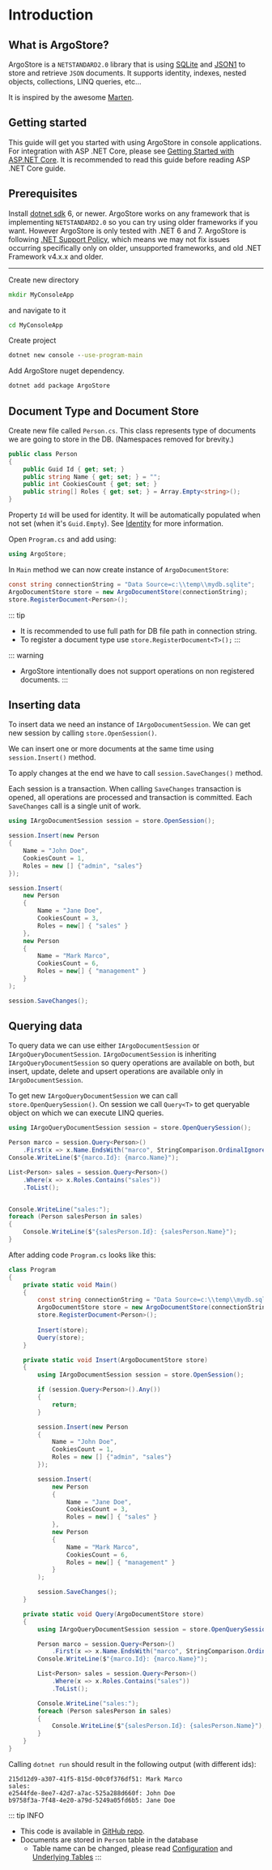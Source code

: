 # Introduction

## What is ArgoStore?

ArgoStore is a `NETSTANDARD2.0` library that is using [SQLite](https://www.sqlite.org)
and [JSON1](https://www.sqlite.org/json1.html) to store and retrieve `JSON` documents.
It supports identity, indexes, nested objects, collections, LINQ queries, etc...

It is inspired by the awesome [Marten](https://martendb.io/).

## Getting started

This guide will get you started with using ArgoStore in console applications.
For integration with ASP .NET Core, please see [Getting Started with ASP.NET Core](/docs/introduction/getting-started-aspnetcore).
It is recommended to read this guide before reading ASP .NET Core guide.

## Prerequisites

Install [dotnet sdk](https://dot.net) 6, or newer.
ArgoStore works on any framework that is implementing `NETSTANDARD2.0` so you can try using older frameworks if you want. However ArgoStore is only tested with .NET 6 and 7.
ArgoStore is following [.NET Support Policy](https://dotnet.microsoft.com/en-us/platform/support/policy/dotnet-core), which means we may not fix issues occurring specifically only on older, unsupported frameworks, and old .NET Framework v4.x.x and older.

---

Create new directory

```cmd
mkdir MyConsoleApp
```

and navigate to it

```cmd
cd MyConsoleApp
```

Create project

```cmd
dotnet new console --use-program-main
```

Add ArgoStore nuget dependency.

```cmd
dotnet add package ArgoStore
```

## Document Type and Document Store

Create new file called `Person.cs`.
This class represents type of documents we are going to store in the DB.
(Namespaces removed for brevity.)

```csharp
public class Person
{
    public Guid Id { get; set; }
    public string Name { get; set; } = "";
    public int CookiesCount { get; set; }
    public string[] Roles { get; set; } = Array.Empty<string>();
}
```

Property `Id` will be used for identity.
It will be automatically populated when not set (when it's `Guid.Empty`).
See [Identity](/docs/configuration/identity) for more information.

Open `Program.cs` and add using:

```csharp
using ArgoStore;
```

In `Main` method we can now create instance of `ArgoDocumentStore`:

```csharp
const string connectionString = "Data Source=c:\\temp\\mydb.sqlite";
ArgoDocumentStore store = new ArgoDocumentStore(connectionString);
store.RegisterDocument<Person>();
```

::: tip
- It is recommended to use full path for DB file path in connection string.
- To register a document type use `store.RegisterDocument<T>();`
:::

::: warning
- ArgoStore intentionally does not support operations on non registered documents.
:::

## Inserting data

To insert data we need an instance of `IArgoDocumentSession`.
We can get new session by calling `store.OpenSession()`.

We can insert one or more documents at the same time using `session.Insert()` method.

To apply changes at the end we have to call `session.SaveChanges()` method.

Each session is a transaction. When calling `SaveChanges` transaction
is opened, all operations are processed and transaction is committed.
Each `SaveChanges` call is a single unit of work.

```csharp
using IArgoDocumentSession session = store.OpenSession();

session.Insert(new Person
{
    Name = "John Doe",
    CookiesCount = 1,
    Roles = new [] {"admin", "sales"}
});

session.Insert(
    new Person
    {
        Name = "Jane Doe",
        CookiesCount = 3,
        Roles = new[] { "sales" }
    },
    new Person
    {
        Name = "Mark Marco",
        CookiesCount = 6,
        Roles = new[] { "management" }
    }
);

session.SaveChanges();
```

## Querying data

To query data we can use either `IArgoDocumentSession` or `IArgoQueryDocumentSession`.
`IArgoDocumentSession` is inheriting `IArgoQueryDocumentSession` so query operations 
are available on both, but insert, update, delete and upsert operations are available
only in `IArgoDocumentSession`.

To get new `IArgoQueryDocumentSession` we can call `store.OpenQuerySession()`.
On session we call `Query<T>` to get queryable object on which we can execute
LINQ queries.

```csharp
using IArgoQueryDocumentSession session = store.OpenQuerySession();

Person marco = session.Query<Person>()
    .First(x => x.Name.EndsWith("marco", StringComparison.OrdinalIgnoreCase));
Console.WriteLine($"{marco.Id}: {marco.Name}");

List<Person> sales = session.Query<Person>()
    .Where(x => x.Roles.Contains("sales"))
    .ToList();


Console.WriteLine("sales:");
foreach (Person salesPerson in sales)
{
    Console.WriteLine($"{salesPerson.Id}: {salesPerson.Name}");
}
```

After adding code `Program.cs` looks like this:

```csharp
class Program
{
    private static void Main()
    {
        const string connectionString = "Data Source=c:\\temp\\mydb.sqlite";
        ArgoDocumentStore store = new ArgoDocumentStore(connectionString);
        store.RegisterDocument<Person>();
        
        Insert(store);
        Query(store);
    }

    private static void Insert(ArgoDocumentStore store)
    {
        using IArgoDocumentSession session = store.OpenSession();

        if (session.Query<Person>().Any())
        {
            return;
        }

        session.Insert(new Person
        {
            Name = "John Doe",
            CookiesCount = 1,
            Roles = new [] {"admin", "sales"}
        });

        session.Insert(
            new Person
            {
                Name = "Jane Doe",
                CookiesCount = 3,
                Roles = new[] { "sales" }
            },
            new Person
            {
                Name = "Mark Marco",
                CookiesCount = 6,
                Roles = new[] { "management" }
            }
        );

        session.SaveChanges();
    }

    private static void Query(ArgoDocumentStore store)
    {
        using IArgoQueryDocumentSession session = store.OpenQuerySession();

        Person marco = session.Query<Person>()
            .First(x => x.Name.EndsWith("marco", StringComparison.OrdinalIgnoreCase));
        Console.WriteLine($"{marco.Id}: {marco.Name}");

        List<Person> sales = session.Query<Person>()
            .Where(x => x.Roles.Contains("sales"))
            .ToList();

        Console.WriteLine("sales:");
        foreach (Person salesPerson in sales)
        {
            Console.WriteLine($"{salesPerson.Id}: {salesPerson.Name}");
        }
    }
}
```

Calling `dotnet run` should result in the following output (with different ids):

```
215d12d9-a307-41f5-815d-00c0f376df51: Mark Marco
sales:
e2544fde-8ee7-42d7-a7ac-525a288d660f: John Doe
b9758f3a-7f48-4e20-a79d-5249a05fd6b5: Jane Doe
```

::: tip INFO
- This code is available in [GitHub repo](https://github.com/stanac/ArgoStore/tree/master/examples).
- Documents are stored in `Person` table in the database
  - Table name can be changed, please read [Configuration](/docs/configuration/configuration) and [Underlying Tables](/docs/configuration/underlying-tables)
:::